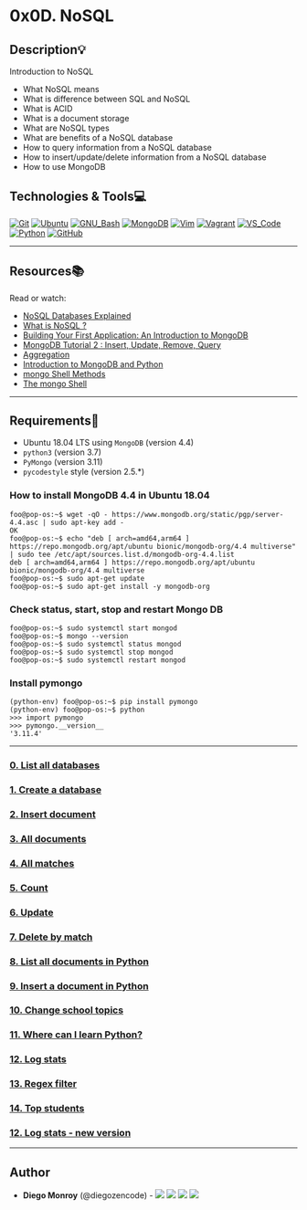 # 0x0D. NoSQL

## Description:bulb:

Introduction to NoSQL

- What NoSQL means
- What is difference between SQL and NoSQL
- What is ACID
- What is a document storage
- What are NoSQL types
- What are benefits of a NoSQL database
- How to query information from a NoSQL database
- How to insert/update/delete information from a NoSQL database
- How to use MongoDB

## Technologies & Tools:computer:

[![Git](https://img.shields.io/badge/≡-Git-F05032?logo=git&style=flat-square&labelColor=282828)](https://git-scm.com/)
[![Ubuntu](https://img.shields.io/badge/≡-Ubuntu-E95420?&style=flat-square&logo=Ubuntu&labelColor=282828)](https://ubuntu.com/)
[![GNU_Bash](https://img.shields.io/badge/≡-GNU_Bash-4EAA25?logo=GNU-Bash&style=flat-square&labelColor=282828)](https://www.gnu.org/software/bash/)
[![MongoDB](https://img.shields.io/badge/≡-MongoDB-47A248?logo=MongoDB&style=flat-square&labelColor=282828)](https://www.mongodb.com/)
[![Vim](https://img.shields.io/badge/≡-Vim-019733?logo=Vim&style=flat-square&logoColor=019733&labelColor=282828)](https://www.vim.org/)
[![Vagrant](https://img.shields.io/badge/≡-Vagrant-1563FF?logo=vagrant&style=flat-square&logoColor=1563FF&labelColor=282828)](https://www.vagrantup.com/)
[![VS_Code](https://img.shields.io/badge/≡-VS_Code-007ACC?logo=visual-studio-code&style=flat-square&logoColor=007ACC&labelColor=282828)](https://code.visualstudio.com/)
[![Python](https://img.shields.io/badge/≡-Python-3776AB?logo=Python&style=flat-square&labelColor=282828)](https://www.python.org/)
[![GitHub](https://img.shields.io/badge/≡-GitHub-181717?logo=GitHub&style=flat-square&labelColor=282828)](https://github.com/)

---

## Resources:books:

Read or watch:

- [NoSQL Databases Explained](https://riak.com/resources/nosql-databases/)
- [What is NoSQL ?](https://www.youtube.com/watch?v=qUV2j3XBRHc)
- [Building Your First Application: An Introduction to MongoDB](https://www.youtube.com/watch?v=ClAQEARNUoQ)
- [MongoDB Tutorial 2 : Insert, Update, Remove, Query](https://www.youtube.com/watch?v=CB9G5Dvv-EE)
- [Aggregation](https://docs.mongodb.com/manual/aggregation/)
- [Introduction to MongoDB and Python](https://realpython.com/introduction-to-mongodb-and-python/)
- [mongo Shell Methods](https://docs.mongodb.com/manual/reference/method/)
- [The mongo Shell](https://docs.mongodb.com/manual/mongo/)

---

## Requirements:hammer:

- Ubuntu 18.04 LTS using `MongoDB` (version 4.4)
- `python3` (version 3.7)
- `PyMongo` (version 3.11)
- `pycodestyle` style (version 2.5.\*)

### How to install MongoDB 4.4 in Ubuntu 18.04

```console
foo@pop-os:~$ wget -qO - https://www.mongodb.org/static/pgp/server-4.4.asc | sudo apt-key add -
OK
foo@pop-os:~$ echo "deb [ arch=amd64,arm64 ] https://repo.mongodb.org/apt/ubuntu bionic/mongodb-org/4.4 multiverse" | sudo tee /etc/apt/sources.list.d/mongodb-org-4.4.list
deb [ arch=amd64,arm64 ] https://repo.mongodb.org/apt/ubuntu bionic/mongodb-org/4.4 multiverse
foo@pop-os:~$ sudo apt-get update
foo@pop-os:~$ sudo apt-get install -y mongodb-org
```

### Check status, start, stop and restart Mongo DB

```console
foo@pop-os:~$ sudo systemctl start mongod
foo@pop-os:~$ mongo --version
foo@pop-os:~$ sudo systemctl status mongod
foo@pop-os:~$ sudo systemctl stop mongod
foo@pop-os:~$ sudo systemctl restart mongod
```

### Install pymongo

```console
(python-env) foo@pop-os:~$ pip install pymongo
(python-env) foo@pop-os:~$ python
>>> import pymongo
>>> pymongo.__version__
'3.11.4'
```

---

### [0. List all databases](./0-list_databases)

### [1. Create a database](./1-use_or_create_database)

### [2. Insert document](./2-insert)

### [3. All documents](./3-all)

### [4. All matches](./4-match)

### [5. Count](./5-count)

### [6. Update](./6-update)

### [7. Delete by match](./7-delete)

### [8. List all documents in Python](./8-all.py)

### [9. Insert a document in Python](./9-insert_school.py)

### [10. Change school topics](./10-update_topics.py)

### [11. Where can I learn Python?](./11-schools_by_topic.py)

### [12. Log stats](./12-log_stats.py)

### [13. Regex filter](./100-find)

### [14. Top students](./101-students.py)

### [12. Log stats - new version](./102-log_stats.py)

---

## Author

- **Diego Monroy** (@diegozencode) - [<img src="https://img.shields.io/badge/Portfolio-20d6fe.svg?&style=plastic"/>](https://diegozencode.me)
  [<img src="https://img.shields.io/badge/Twitter-1DA1F2.svg?&style=plastic&logo=twitter&logoColor=white"/>](https://twitter.com/diegozencode)
  [<img src="https://img.shields.io/badge/Linkedin-0A66C2.svg?&style=plastic&logo=linkedin&logoColor=white"/>](https://www.linkedin.com/in/diegozencode)
  [<img src="https://img.shields.io/badge/GitHub-181717.svg?&style=plastic&logo=github&logoColor=white"/>](https://github.com/diegozencode)
